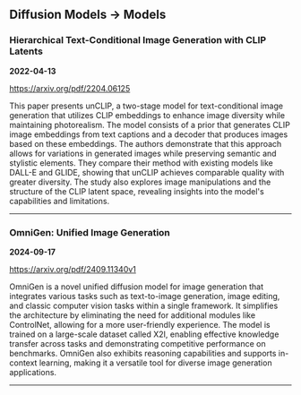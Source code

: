 ## Diffusion Models -> Models



### Hierarchical Text-Conditional Image Generation with CLIP Latents

**2022-04-13**

https://arxiv.org/pdf/2204.06125

This paper presents unCLIP, a two-stage model for text-conditional image generation that utilizes CLIP embeddings to enhance image diversity while maintaining photorealism. The model consists of a prior that generates CLIP image embeddings from text captions and a decoder that produces images based on these embeddings. The authors demonstrate that this approach allows for variations in generated images while preserving semantic and stylistic elements. They compare their method with existing models like DALL-E and GLIDE, showing that unCLIP achieves comparable quality with greater diversity. The study also explores image manipulations and the structure of the CLIP latent space, revealing insights into the model's capabilities and limitations.

---

### OmniGen: Unified Image Generation

**2024-09-17**

https://arxiv.org/pdf/2409.11340v1

OmniGen is a novel unified diffusion model for image generation that integrates various tasks such as text-to-image generation, image editing, and classic computer vision tasks within a single framework. It simplifies the architecture by eliminating the need for additional modules like ControlNet, allowing for a more user-friendly experience. The model is trained on a large-scale dataset called X2I, enabling effective knowledge transfer across tasks and demonstrating competitive performance on benchmarks. OmniGen also exhibits reasoning capabilities and supports in-context learning, making it a versatile tool for diverse image generation applications.

---